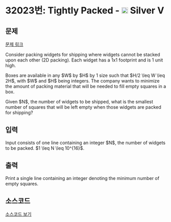 # 32023번: Tightly Packed - <img src="https://static.solved.ac/tier_small/6.svg" style="height:20px" /> Silver V

<!-- performance -->

<!-- 문제 제출 후 깃허브에 푸시를 했을 때 제출한 코드의 성능이 입력될 공간입니다.-->

<!-- end -->

## 문제

[문제 링크](https://boj.kr/32023)


<p>Consider packing widgets for shipping where widgets cannot be stacked upon each other (2D packing). Each widget has a 1x1 footprint and is 1 unit high.</p>

<p>Boxes are available in any $W$ by $H$ by 1 size such that $H/2 \leq W \leq 2H$, with $W$ and $H$ being integers. The company wants to minimize the amount of packing material that will be needed to fill empty squares in a box.</p>

<p>Given $N$, the number of widgets to be shipped, what is the smallest number of squares that will be left empty when those widgets are packed for shipping?</p>



## 입력


<p>Input consists of one line containing an integer $N$, the number of widgets to be packed.   $1 \leq N \leq 10^{16}$. </p>



## 출력


<p>Print a single line containing an integer denoting the minimum number of empty squares. </p>



## 소스코드

[소스코드 보기](Tightly%20Packed.cpp)